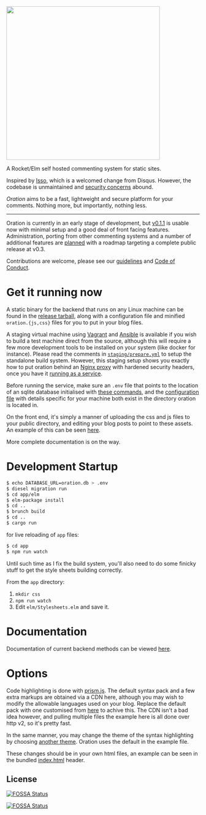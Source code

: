 <img src="https://libbum.github.io/oration/logo_wbl.svg" width=400 px />

A Rocket/Elm self hosted commenting system for static sites.

Inspired by [Isso](https://posativ.org/isso/), which is a welcomed change from Disqus.
However, the codebase is unmaintained and [security concerns](https://axiomatic.neophilus.net/posts/2017-04-16-from-disqus-to-isso.html) abound.

*Oration* aims to be a fast, lightweight and secure platform for your comments. Nothing more, but importantly, nothing less.

---

Oration is currently in an early stage of development, but [v0.1.1](https://github.com/Libbum/oration/releases/tag/v0.1.1) is usable now with minimal setup and a good deal of front facing features.
Administration, porting from other commenting systems and a number of additional features are [planned](https://github.com/Libbum/oration/milestones) with a roadmap targeting a complete public release at v0.3.

Contributions are welcome, please see our [guidelines](CONTRIBUTING.md) and [Code of Conduct](CODE_OF_CONDUCT.md).

# Get it running now

A static binary for the backend that runs on any Linux machine can be found in the [release tarball](https://github.com/Libbum/oration/releases/download/v0.1/oration-v0.1.tar.gz), along with a configuration file and minified `oration.{js,css}` files for you to put in your blog files.

A staging virtual machine using [Vagrant](https://www.vagrantup.com/) and [Ansible](https://www.ansible.com/) is available if you wish to build a test machine direct from the source, although this will require a few more development tools to be installed on your system (like docker for instance).
Please read the comments in [`staging/prepare.yml`](staging/prepare.yml) to setup the standalone build system.
However, this staging setup shows you exactly how to put oration behind an [Nginx proxy](staging/config/nginx.vhost.conf) with hardened security headers, once you have it [running as a service](staging/config/oration.service).

Before running the service, make sure an `.env` file that points to the location of an sqlite database initialised with [these commands](migrations/20170719094701_create_oration/up.sql), and the [configuration file](oration.yaml) with details specific for your machine both exist in the directory oration is located in.

On the front end, it's simply a manner of uploading the css and js files to your public directory, and editing your blog posts to point to these assets.
An example of this can be seen [here](app/static/post-1.html).

More complete documentation is on the way.

# Development Startup

```bash
$ echo DATABASE_URL=oration.db > .env
$ diesel migration run
$ cd app/elm
$ elm-package install
$ cd ..
$ brunch build
$ cd ..
$ cargo run
```

for live reloading of `app` files:

```bash
$ cd app
$ npm run watch
```

Until such time as I fix the build system, you'll also need to do some finicky stuff to get the style sheets building correctly.

From the `app` directory:
1. `mkdir css`
2. `npm run watch`
3. Edit `elm/Stylesheets.elm` and save it.

# Documentation

Documentation of current backend methods can be viewed [here](https://libbum.github.io/oration/oration/index.html).

# Options

Code highlighting is done with [prism.js](http://prismjs.com/).
The default syntax pack and a few extra markups are obtained via a CDN here, although you may wish to modify the allowable languages used on your blog.
Replace the default pack with one customised from [here](http://prismjs.com/download.html) to achive this.
The CDN isn't a bad idea however, and pulling multiple files the example here is all done over http v2, so it's pretty fast.

In the same manner, you may change the theme of the syntax highlighting by choosing [another theme](https://github.com/PrismJS/prism/tree/gh-pages/themes).
Oration uses the default in the example file.

These changes should be in your own html files, an example can be seen in the bundled [index.html](app/static/index.html) header.


## License
[![FOSSA Status](https://app.fossa.io/api/projects/git%2Bgithub.com%2FLibbum%2Foration.svg?type=shield)](https://app.fossa.io/projects/git%2Bgithub.com%2FLibbum%2Foration?ref=badge_shield)

[![FOSSA Status](https://app.fossa.io/api/projects/git%2Bgithub.com%2FLibbum%2Foration.svg?type=large)](https://app.fossa.io/projects/git%2Bgithub.com%2FLibbum%2Foration?ref=badge_large)
